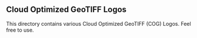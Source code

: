 ## Cloud Optimized GeoTIFF Logos

This directory contains various Cloud Optimized GeoTIFF (COG) Logos. Feel free to use.

